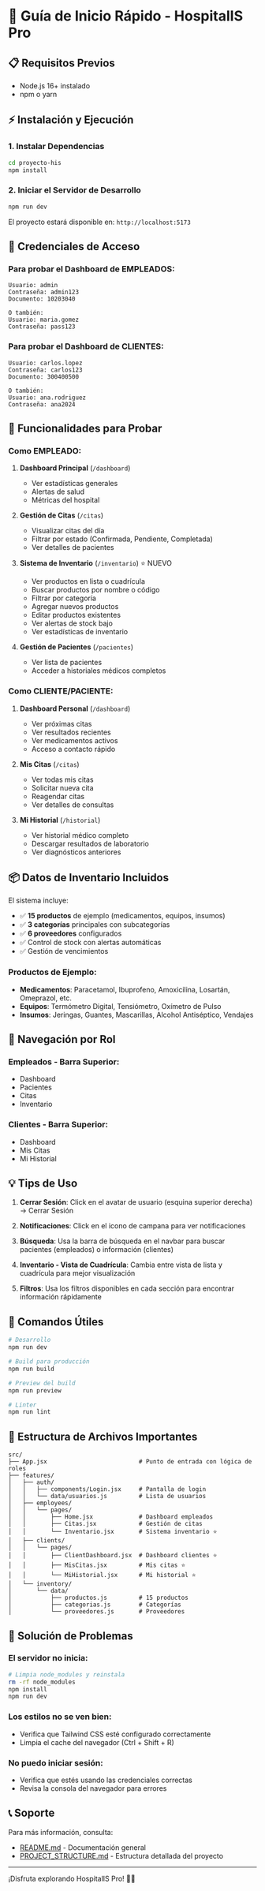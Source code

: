 # 🚀 Guía de Inicio Rápido - HospitalIS Pro

## 📋 Requisitos Previos
- Node.js 16+ instalado
- npm o yarn

## ⚡ Instalación y Ejecución

### 1. Instalar Dependencias
```bash
cd proyecto-his
npm install
```

### 2. Iniciar el Servidor de Desarrollo
```bash
npm run dev
```

El proyecto estará disponible en: `http://localhost:5173`

## 🔑 Credenciales de Acceso

### Para probar el Dashboard de EMPLEADOS:
```
Usuario: admin
Contraseña: admin123
Documento: 10203040

O también:
Usuario: maria.gomez
Contraseña: pass123
```

### Para probar el Dashboard de CLIENTES:
```
Usuario: carlos.lopez
Contraseña: carlos123
Documento: 300400500

O también:
Usuario: ana.rodriguez
Contraseña: ana2024
```

## 🎯 Funcionalidades para Probar

### Como EMPLEADO:

1. **Dashboard Principal** (`/dashboard`)
   - Ver estadísticas generales
   - Alertas de salud
   - Métricas del hospital

2. **Gestión de Citas** (`/citas`)
   - Visualizar citas del día
   - Filtrar por estado (Confirmada, Pendiente, Completada)
   - Ver detalles de pacientes

3. **Sistema de Inventario** (`/inventario`) ⭐ NUEVO
   - Ver productos en lista o cuadrícula
   - Buscar productos por nombre o código
   - Filtrar por categoría
   - Agregar nuevos productos
   - Editar productos existentes
   - Ver alertas de stock bajo
   - Ver estadísticas de inventario

4. **Gestión de Pacientes** (`/pacientes`)
   - Ver lista de pacientes
   - Acceder a historiales médicos completos

### Como CLIENTE/PACIENTE:

1. **Dashboard Personal** (`/dashboard`)
   - Ver próximas citas
   - Ver resultados recientes
   - Ver medicamentos activos
   - Acceso a contacto rápido

2. **Mis Citas** (`/citas`)
   - Ver todas mis citas
   - Solicitar nueva cita
   - Reagendar citas
   - Ver detalles de consultas

3. **Mi Historial** (`/historial`)
   - Ver historial médico completo
   - Descargar resultados de laboratorio
   - Ver diagnósticos anteriores

## 📦 Datos de Inventario Incluidos

El sistema incluye:
- ✅ **15 productos** de ejemplo (medicamentos, equipos, insumos)
- ✅ **3 categorías** principales con subcategorías
- ✅ **6 proveedores** configurados
- ✅ Control de stock con alertas automáticas
- ✅ Gestión de vencimientos

### Productos de Ejemplo:
- **Medicamentos**: Paracetamol, Ibuprofeno, Amoxicilina, Losartán, Omeprazol, etc.
- **Equipos**: Termómetro Digital, Tensiómetro, Oxímetro de Pulso
- **Insumos**: Jeringas, Guantes, Mascarillas, Alcohol Antiséptico, Vendajes

## 🎨 Navegación por Rol

### Empleados - Barra Superior:
- Dashboard
- Pacientes
- Citas
- Inventario

### Clientes - Barra Superior:
- Dashboard
- Mis Citas
- Mi Historial

## 💡 Tips de Uso

1. **Cerrar Sesión**: Click en el avatar de usuario (esquina superior derecha) → Cerrar Sesión

2. **Notificaciones**: Click en el icono de campana para ver notificaciones

3. **Búsqueda**: Usa la barra de búsqueda en el navbar para buscar pacientes (empleados) o información (clientes)

4. **Inventario - Vista de Cuadrícula**: Cambia entre vista de lista y cuadrícula para mejor visualización

5. **Filtros**: Usa los filtros disponibles en cada sección para encontrar información rápidamente

## 🔧 Comandos Útiles

```bash
# Desarrollo
npm run dev

# Build para producción
npm run build

# Preview del build
npm run preview

# Linter
npm run lint
```

## 📁 Estructura de Archivos Importantes

```
src/
├── App.jsx                          # Punto de entrada con lógica de roles
├── features/
│   ├── auth/
│   │   ├── components/Login.jsx     # Pantalla de login
│   │   └── data/usuarios.js         # Lista de usuarios
│   ├── employees/
│   │   └── pages/
│   │       ├── Home.jsx             # Dashboard empleados
│   │       ├── Citas.jsx            # Gestión de citas
│   │       └── Inventario.jsx       # Sistema inventario ⭐
│   ├── clients/
│   │   └── pages/
│   │       ├── ClientDashboard.jsx  # Dashboard clientes ⭐
│   │       ├── MisCitas.jsx         # Mis citas ⭐
│   │       └── MiHistorial.jsx      # Mi historial ⭐
│   └── inventory/
│       └── data/
│           ├── productos.js         # 15 productos
│           ├── categorias.js        # Categorías
│           └── proveedores.js       # Proveedores
```

## 🐛 Solución de Problemas

### El servidor no inicia:
```bash
# Limpia node_modules y reinstala
rm -rf node_modules
npm install
npm run dev
```

### Los estilos no se ven bien:
- Verifica que Tailwind CSS esté configurado correctamente
- Limpia el cache del navegador (Ctrl + Shift + R)

### No puedo iniciar sesión:
- Verifica que estés usando las credenciales correctas
- Revisa la consola del navegador para errores

## 📞 Soporte

Para más información, consulta:
- [README.md](./README.md) - Documentación general
- [PROJECT_STRUCTURE.md](./PROJECT_STRUCTURE.md) - Estructura detallada del proyecto

---

¡Disfruta explorando HospitalIS Pro! 🏥✨
